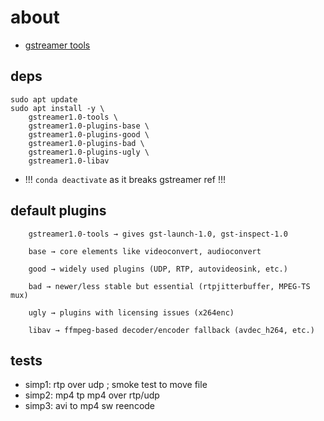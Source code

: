 # about

* [gstreamer tools](./gtools/readme.md) 

## deps

```
sudo apt update
sudo apt install -y \
    gstreamer1.0-tools \
    gstreamer1.0-plugins-base \
    gstreamer1.0-plugins-good \
    gstreamer1.0-plugins-bad \
    gstreamer1.0-plugins-ugly \
    gstreamer1.0-libav
```

* !!! ``` conda deactivate ``` as it breaks gstreamer ref !!!

## default plugins

```
    gstreamer1.0-tools → gives gst-launch-1.0, gst-inspect-1.0

    base → core elements like videoconvert, audioconvert

    good → widely used plugins (UDP, RTP, autovideosink, etc.)

    bad → newer/less stable but essential (rtpjitterbuffer, MPEG-TS mux)

    ugly → plugins with licensing issues (x264enc)

    libav → ffmpeg-based decoder/encoder fallback (avdec_h264, etc.)
```

## tests

* simp1:  rtp over udp ; smoke test to move file
* simp2:  mp4 tp mp4 over rtp/udp
* simp3:  avi to mp4 sw reencode